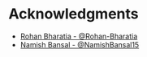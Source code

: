 # Acknowledgments
 * [Rohan Bharatia - @Rohan-Bharatia](https://github.com/Rohan-Bharatia)
 * [Namish Bansal - @NamishBansal15](https://github.com/NamishBansal15)
